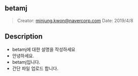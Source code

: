 ## betamj
> Creator: minjung.kwon@navercorp.com
> Date: 2019/4/8

## Description
* betamj에 대한 설명을 작성하세요
* 안녕하세요.
* betamj입니다.
* 간단 파일 업로드 합니다.